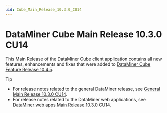 ```yaml
---
uid: Cube_Main_Release_10.3.0_CU14
---
```


# DataMiner Cube Main Release 10.3.0 CU14

This Main Release of the DataMiner Cube client application contains all new features, enhancements and fixes that were added to [DataMiner Cube Feature Release 10.4.5](xref:Cube_Feature_Release_10.4.5).

> [!TIP]
>
> - For release notes related to the general DataMiner release, see [General Main Release 10.3.0 CU14](xref:General_Main_Release_10.3.0_CU14).
> - For release notes related to the DataMiner web applications, see [DataMiner web apps Main Release 10.3.0 CU14](xref:Web_apps_Main_Release_10.3.0_CU14).

